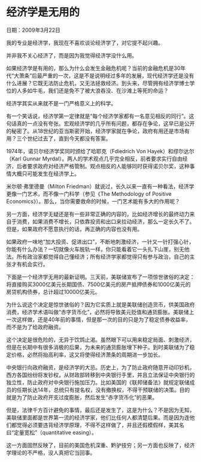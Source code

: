 # 经济学是无用的

日期：2009年3月22日

我的专业是经济学，我现在不喜欢谈论经济学了，对它提不起兴趣。

并非我不关心经济了，而是因为我觉得经济学没什么用。

如果经济学是有用的，那么为什么会发生金融危机呢？当前的金融危机是30年代“大萧条”后最严重的一次，这是不是说明经过多年的发展，现代经济学还是没有什么进展？它既无法防止危机，又无法拯救经济。到头来，尽管拥有经济学博士学位的人多如牛毛，我们还是免不了被大浪吞没、在沙滩上等死的命运？

经济学其实从来就不是一门严格意义上的科学。

有一个笑话说，经济学第一定律就是“每个经济学家都有一名意见相反的同行”。这句话真的一点没有夸张。宏观经济学的几乎所有问题，都存在争论，这早已是公开的秘密了。从18世纪的亚当斯密开始，经济学家就在争论，政府有用还是市场有用？三个世纪过去了，直到今天都没有答案。

1974年，诺贝尔经济学奖同时颁给了哈耶克（Fdiedrich Von Hayek）和缪尔达尔（Karl Gunnar Myrdal）。两人的学术观点几乎完全相反，前者要求实行自由经济，后者要求政府对经济严格管制。观点相反的人能够同时获得诺贝尔奖，这种事情大概只可能发生在经济学上。

米尔顿·弗里德曼（Milton Friedman）就说过，长久以来一直有一种看法，经济学更像一门艺术，而不像一门科学（参见《The Methodology of Positive Economics》）。那么，当你需要救命的时候，一门艺术能有多大的作用呢？

另一方面，经济学无疑还是有一些非常正确的内容的，比如经济增长的最终动力来自于消费，如果消费不增长，只依靠投资和出口来拉动经济，那么一定长久不了。但是，如果政府不愿意执行的话，再正确的内容也没有用。

如果政府一味地“加大投资、促进出口”，不断地刺激经济，一针又一针打强心针，你能有什么办法？一切就像火车脱轨一样，你只能看着它一头扎下山崖，别无他法。所有政治家都觉得自己懂经济；所有经济学家都觉得只有参与政治，自己的主张才有机会实行。

下面是一个经济学无用的最新证明。三天前，美联储宣布了一项惊世骇俗的决定：将直接购买3000亿美元长期国债、7500亿美元的房产抵押债券和1000亿美元的房贷机构债券，总计超过10000亿美元。

为什么说这个决定是惊世骇俗的？因为它实质上就是美联储创造货币，供美国政府消费，经济学术语叫做“赤字货币化”，必然将导致美元贬值和通货膨胀。美联储上一次这样做，还是40年前的事情，但是那一次的目的只是为了稳定债券收益率，而不是为了给政府融资。

这个决定是很危险的，无异于饮鸩止渴。虽然眼下可以用来稳定局面、刺激经济，但是在长期中有很多消极的后果，为未来的通货膨胀埋下种子。到时美联储为了稳定价格，必然将抬高利率，这又将使得经济萧条的周期进一步加长。

中央银行向政府融资，是经济学的大忌。历史上，为了防止政府随意开动印钞机，西方各国纷纷将发钞权，从财政部转移到中央银行手里，并且立法保证中央银行的独立性，防止政府对中央银行施加压力。比如美国的《联邦储备法》就规定联储成员的任期长达14年，总统只有提名权，没有撤换权，不得干预联储的决策。目的就是为了防止政府开支过度膨胀，然后发生“赤字货币化”的恶果。

但是，法律千方百计避免的事情，最后还是发生了，这是为什么？不是因为无知，美联储里面都是世界第一流的经济学家，他们比任何人都清楚后果。而是因为连他们都觉得必须要违背经济学原理，不得不这样做了，并且还假模假样，美其名曰“定量宽松”（quantitative easing）。

这一方面固然反映了，目前的美国危机深重、黔驴技穷；另一方面也反映了，经济学理论的不严格，没人真把它当回事。

